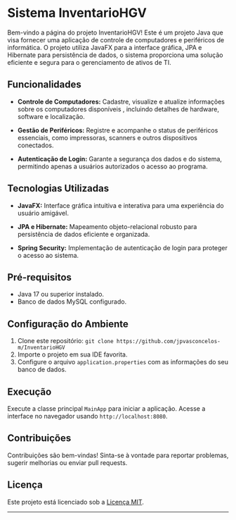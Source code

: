 # Sistema InventarioHGV

Bem-vindo a página do projeto InventarioHGV! Este é um projeto Java que visa fornecer uma aplicação de controle de computadores e periféricos de informática. O projeto utiliza JavaFX para a interface gráfica, JPA e Hibernate para persistência de dados, o sistema proporciona uma solução eficiente e segura para o gerenciamento de ativos de TI.

## Funcionalidades

- **Controle de Computadores:** Cadastre, visualize e atualize informações sobre os computadores disponíveis , incluindo detalhes de hardware, software e localização.

- **Gestão de Periféricos:** Registre e acompanhe o status de periféricos essenciais, como impressoras, scanners e outros dispositivos conectados.

- **Autenticação de Login:** Garante a segurança dos dados e do sistema, permitindo apenas a usuários autorizados o acesso ao programa.

## Tecnologias Utilizadas

- **JavaFX:** Interface gráfica intuitiva e interativa para uma experiência do usuário amigável.

- **JPA e Hibernate:** Mapeamento objeto-relacional robusto para persistência de dados eficiente e organizada.

- **Spring Security:** Implementação de autenticação de login para proteger o acesso ao sistema.

## Pré-requisitos

- Java 17 ou superior instalado.
- Banco de dados MySQL configurado.

## Configuração do Ambiente

1. Clone este repositório: `git clone https://github.com/jpvasconcelos-m/InventarioHGV`
2. Importe o projeto em sua IDE favorita.
3. Configure o arquivo `application.properties` com as informações do seu banco de dados.

## Execução

Execute a classe principal `MainApp` para iniciar a aplicação. Acesse a interface no navegador usando `http://localhost:8080`.

## Contribuições

Contribuições são bem-vindas! Sinta-se à vontade para reportar problemas, sugerir melhorias ou enviar pull requests.

## Licença

Este projeto está licenciado sob a [Licença MIT](LICENSE).

---

